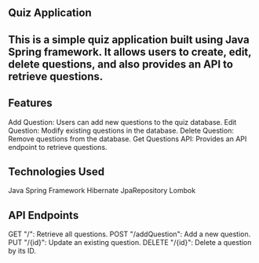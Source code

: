 ## Quiz Application
## This is a simple quiz application built using Java Spring framework. It allows users to create, edit, delete questions, and also provides an API to retrieve questions.

## Features
Add Question: Users can add new questions to the quiz database.
Edit Question: Modify existing questions in the database.
Delete Question: Remove questions from the database.
Get Questions API: Provides an API endpoint to retrieve questions.

## Technologies Used
Java
Spring Framework
Hibernate
JpaRepository
Lombok

## API Endpoints
GET "/": Retrieve all questions.
POST "/addQuestion": Add a new question.
PUT "/{id}": Update an existing question.
DELETE "/{id}": Delete a question by its ID.
